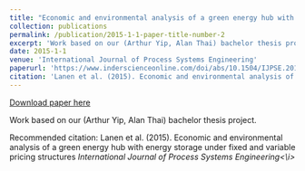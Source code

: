 ```yaml
---
title: "Economic and environmental analysis of a green energy hub with energy storage under fixed and variable pricing structures"
collection: publications
permalink: /publication/2015-1-1-paper-title-number-2
excerpt: 'Work based on our (Arthur Yip, Alan Thai) bachelor thesis project.'
date: 2015-1-1
venue: 'International Journal of Process Systems Engineering'
paperurl: 'https://www.inderscienceonline.com/doi/abs/10.1504/IJPSE.2015.071434'
citation: 'Lanen et al. (2015). Economic and environmental analysis of a green energy hub with energy storage under fixed and variable pricing structures <i>International Journal of Process Systems Engineering<\i>'
---
```


<a href='https://www.inderscienceonline.com/doi/abs/10.1504/IJPSE.2015.071434'>Download paper here</a>

Work based on our (Arthur Yip, Alan Thai) bachelor thesis project.

Recommended citation: Lanen et al. (2015). Economic and environmental analysis of a green energy hub with energy storage under fixed and variable pricing structures <i>International Journal of Process Systems Engineering<\i>
